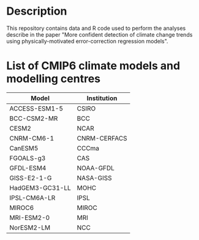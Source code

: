 # Description
This repository contains data and R code used to perform the analyses describe in the paper "More confident detection of climate change trends using physically-motivated error-correction regression models".

# List of CMIP6 climate models and modelling centres
| Model           | Institution  |
|-----------------|--------------|
| ACCESS-ESM1-5   | CSIRO        |
| BCC-CSM2-MR     | BCC          |
| CESM2           | NCAR         |
| CNRM-CM6-1      | CNRM-CERFACS |
| CanESM5         | CCCma        |
| FGOALS-g3       | CAS          |
| GFDL-ESM4       | NOAA-GFDL    |
| GISS-E2-1-G     | NASA-GISS    |
| HadGEM3-GC31-LL | MOHC         |
| IPSL-CM6A-LR    | IPSL         |
| MIROC6          | MIROC        |
| MRI-ESM2-0      | MRI          |
| NorESM2-LM      | NCC          |
